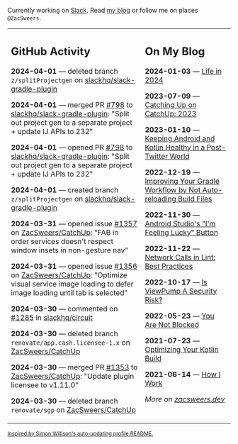 Currently working on [Slack](https://slack.com/). Read [my blog](https://zacsweers.dev/) or follow me on places `@ZacSweers`.

<table><tr><td valign="top" width="60%">

## GitHub Activity
<!-- githubActivity starts -->
**2024-04-01** — deleted branch `z/splitProjectgen` on [slackhq/slack-gradle-plugin](https://github.com/slackhq/slack-gradle-plugin)

**2024-04-01** — merged PR [#798](https://github.com/slackhq/slack-gradle-plugin/pull/798) to [slackhq/slack-gradle-plugin](https://github.com/slackhq/slack-gradle-plugin): "Split out project gen to a separate project + update IJ APIs to 232"

**2024-04-01** — opened PR [#798](https://github.com/slackhq/slack-gradle-plugin/pull/798) to [slackhq/slack-gradle-plugin](https://github.com/slackhq/slack-gradle-plugin): "Split out project gen to a separate project + update IJ APIs to 232"

**2024-04-01** — created branch `z/splitProjectgen` on [slackhq/slack-gradle-plugin](https://github.com/slackhq/slack-gradle-plugin)

**2024-03-31** — opened issue [#1357](https://github.com/ZacSweers/CatchUp/issues/1357) on [ZacSweers/CatchUp](https://github.com/ZacSweers/CatchUp): "FAB in order services doesn't respect window insets in non-gesture nav"

**2024-03-31** — opened issue [#1356](https://github.com/ZacSweers/CatchUp/issues/1356) on [ZacSweers/CatchUp](https://github.com/ZacSweers/CatchUp): "Optimize visual service image loading to defer image loading until tab is selected"

**2024-03-30** — commented on [#1285](https://github.com/slackhq/circuit/issues/1285#issuecomment-2028542427) in [slackhq/circuit](https://github.com/slackhq/circuit)

**2024-03-30** — deleted branch `renovate/app.cash.licensee-1.x` on [ZacSweers/CatchUp](https://github.com/ZacSweers/CatchUp)

**2024-03-30** — merged PR [#1353](https://github.com/ZacSweers/CatchUp/pull/1353) to [ZacSweers/CatchUp](https://github.com/ZacSweers/CatchUp): "Update plugin licensee to v1.11.0"

**2024-03-30** — deleted branch `renovate/sgp` on [ZacSweers/CatchUp](https://github.com/ZacSweers/CatchUp)
<!-- githubActivity ends -->
</td><td valign="top" width="40%">

## On My Blog
<!-- blog starts -->
**2024-01-03** — [Life in 2024](https://www.zacsweers.dev/life-in-2024/)

**2023-07-09** — [Catching Up on CatchUp: 2023](https://www.zacsweers.dev/catching-up-on-catchup-2023/)

**2023-01-10** — [Keeping Android and Kotlin Healthy in a Post-Twitter World](https://www.zacsweers.dev/keeping-android-healthy/)

**2022-12-19** — [Improving Your Gradle Workflow by Not Auto-reloading Build Files](https://www.zacsweers.dev/improving-your-workflow-by-not-auto-reloading-build-files/)

**2022-11-30** — [Android Studio's "I'm Feeling Lucky" Button](https://www.zacsweers.dev/android-studios-im-feeling-lucky-button/)

**2022-11-22** — [Network Calls in Lint: Best Practices](https://www.zacsweers.dev/network-calls-in-lint-best-practices/)

**2022-10-17** — [Is ViewPump A Security Risk?](https://www.zacsweers.dev/is-viewpump-a-security-risk/)

**2022-05-23** — [You Are Not Blocked](https://www.zacsweers.dev/you-are-not-blocked/)

**2021-07-23** — [Optimizing Your Kotlin Build](https://www.zacsweers.dev/optimizing-your-kotlin-build/)

**2021-06-14** — [How I Work](https://www.zacsweers.dev/how-i-work/)
<!-- blog ends -->
_More on [zacsweers.dev](https://zacsweers.dev/)_
</td></tr></table>

<sub><a href="https://simonwillison.net/2020/Jul/10/self-updating-profile-readme/">Inspired by Simon Willison's auto-updating profile README.</a></sub>